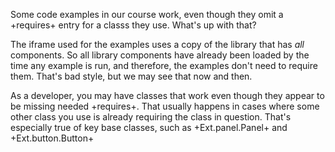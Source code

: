 Some code examples in our course work, even though they omit a +requires+ 
entry for a classs they use. What's up with that?

The iframe used for the examples uses a copy of the library that has 
*all* components. So all library components have already been loaded 
by the time any example is run, and therefore, the examples don't
need to require them. That's bad style, but we may see that now and then.

As a developer, you may have classes that work even though they appear
to be missing needed +requires+. 
That usually happens in cases where some other class you use is already 
requiring the class in question. That's especially true of key base classes,
such as +Ext.panel.Panel+ and +Ext.button.Button+
